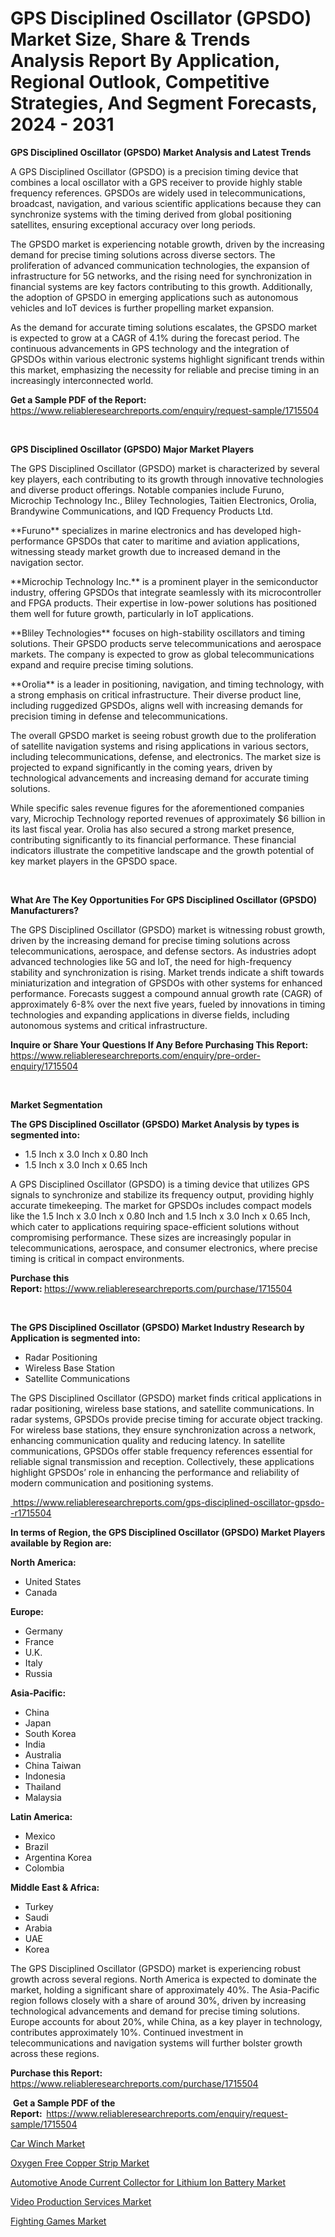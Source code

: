 <p><h1>GPS Disciplined Oscillator (GPSDO) Market Size, Share & Trends Analysis Report By Application, Regional Outlook, Competitive Strategies, And Segment Forecasts, 2024 - 2031</h1></p><p><strong>GPS Disciplined Oscillator (GPSDO) Market Analysis and Latest Trends</strong></p>
<p><p>A GPS Disciplined Oscillator (GPSDO) is a precision timing device that combines a local oscillator with a GPS receiver to provide highly stable frequency references. GPSDOs are widely used in telecommunications, broadcast, navigation, and various scientific applications because they can synchronize systems with the timing derived from global positioning satellites, ensuring exceptional accuracy over long periods.</p><p>The GPSDO market is experiencing notable growth, driven by the increasing demand for precise timing solutions across diverse sectors. The proliferation of advanced communication technologies, the expansion of infrastructure for 5G networks, and the rising need for synchronization in financial systems are key factors contributing to this growth. Additionally, the adoption of GPSDO in emerging applications such as autonomous vehicles and IoT devices is further propelling market expansion.</p><p>As the demand for accurate timing solutions escalates, the GPSDO market is expected to grow at a CAGR of 4.1% during the forecast period. The continuous advancements in GPS technology and the integration of GPSDOs within various electronic systems highlight significant trends within this market, emphasizing the necessity for reliable and precise timing in an increasingly interconnected world.</p></p>
<p><strong>Get a Sample PDF of the Report:&nbsp;</strong> <a href="https://www.reliableresearchreports.com/enquiry/request-sample/1715504?utm_campaign=3&utm_medium=2&utm_source=Github&utm_content=ia&utm_term=23102024&utm_id=gps-disciplined-oscillator-gpsdo">https://www.reliableresearchreports.com/enquiry/request-sample/1715504</a></p>
<p>&nbsp;</p>
<p><strong>GPS Disciplined Oscillator (GPSDO) Major Market Players</strong></p>
<p><p>The GPS Disciplined Oscillator (GPSDO) market is characterized by several key players, each contributing to its growth through innovative technologies and diverse product offerings. Notable companies include Furuno, Microchip Technology Inc., Bliley Technologies, Taitien Electronics, Orolia, Brandywine Communications, and IQD Frequency Products Ltd.</p><p>**Furuno** specializes in marine electronics and has developed high-performance GPSDOs that cater to maritime and aviation applications, witnessing steady market growth due to increased demand in the navigation sector.</p><p>**Microchip Technology Inc.** is a prominent player in the semiconductor industry, offering GPSDOs that integrate seamlessly with its microcontroller and FPGA products. Their expertise in low-power solutions has positioned them well for future growth, particularly in IoT applications.</p><p>**Bliley Technologies** focuses on high-stability oscillators and timing solutions. Their GPSDO products serve telecommunications and aerospace markets. The company is expected to grow as global telecommunications expand and require precise timing solutions.</p><p>**Orolia** is a leader in positioning, navigation, and timing technology, with a strong emphasis on critical infrastructure. Their diverse product line, including ruggedized GPSDOs, aligns well with increasing demands for precision timing in defense and telecommunications.</p><p>The overall GPSDO market is seeing robust growth due to the proliferation of satellite navigation systems and rising applications in various sectors, including telecommunications, defense, and electronics. The market size is projected to expand significantly in the coming years, driven by technological advancements and increasing demand for accurate timing solutions.</p><p>While specific sales revenue figures for the aforementioned companies vary, Microchip Technology reported revenues of approximately $6 billion in its last fiscal year. Orolia has also secured a strong market presence, contributing significantly to its financial performance. These financial indicators illustrate the competitive landscape and the growth potential of key market players in the GPSDO space.</p></p>
<p>&nbsp;</p>
<p><strong>What Are The Key Opportunities For GPS Disciplined Oscillator (GPSDO) Manufacturers?</strong></p>
<p><p>The GPS Disciplined Oscillator (GPSDO) market is witnessing robust growth, driven by the increasing demand for precise timing solutions across telecommunications, aerospace, and defense sectors. As industries adopt advanced technologies like 5G and IoT, the need for high-frequency stability and synchronization is rising. Market trends indicate a shift towards miniaturization and integration of GPSDOs with other systems for enhanced performance. Forecasts suggest a compound annual growth rate (CAGR) of approximately 6-8% over the next five years, fueled by innovations in timing technologies and expanding applications in diverse fields, including autonomous systems and critical infrastructure.</p></p>
<p><strong>Inquire or Share Your Questions If Any Before Purchasing This Report:</strong> <a href="https://www.reliableresearchreports.com/enquiry/pre-order-enquiry/1715504?utm_campaign=3&utm_medium=2&utm_source=Github&utm_content=ia&utm_term=23102024&utm_id=gps-disciplined-oscillator-gpsdo">https://www.reliableresearchreports.com/enquiry/pre-order-enquiry/1715504</a></p>
<p>&nbsp;</p>
<p><strong>Market Segmentation</strong></p>
<p><strong>The GPS Disciplined Oscillator (GPSDO) Market Analysis by types is segmented into:</strong></p>
<p><ul><li>1.5 Inch x 3.0 Inch x 0.80 Inch</li><li>1.5 Inch x 3.0 Inch x 0.65 Inch</li></ul></p>
<p><p>A GPS Disciplined Oscillator (GPSDO) is a timing device that utilizes GPS signals to synchronize and stabilize its frequency output, providing highly accurate timekeeping. The market for GPSDOs includes compact models like the 1.5 Inch x 3.0 Inch x 0.80 Inch and 1.5 Inch x 3.0 Inch x 0.65 Inch, which cater to applications requiring space-efficient solutions without compromising performance. These sizes are increasingly popular in telecommunications, aerospace, and consumer electronics, where precise timing is critical in compact environments.</p></p>
<p><strong>Purchase this Report:&nbsp;</strong><a href="https://www.reliableresearchreports.com/purchase/1715504?utm_campaign=3&utm_medium=2&utm_source=Github&utm_content=ia&utm_term=23102024&utm_id=gps-disciplined-oscillator-gpsdo">https://www.reliableresearchreports.com/purchase/1715504</a></p>
<p>&nbsp;</p>
<p><strong>The GPS Disciplined Oscillator (GPSDO) Market Industry Research by Application is segmented into:</strong></p>
<p><ul><li>Radar Positioning</li><li>Wireless Base Station</li><li>Satellite Communications</li></ul></p>
<p><p>The GPS Disciplined Oscillator (GPSDO) market finds critical applications in radar positioning, wireless base stations, and satellite communications. In radar systems, GPSDOs provide precise timing for accurate object tracking. For wireless base stations, they ensure synchronization across a network, enhancing communication quality and reducing latency. In satellite communications, GPSDOs offer stable frequency references essential for reliable signal transmission and reception. Collectively, these applications highlight GPSDOs’ role in enhancing the performance and reliability of modern communication and positioning systems.</p></p>
<p><a href="https://www.reliableresearchreports.com/gps-disciplined-oscillator-gpsdo--r1715504?utm_campaign=3&utm_medium=2&utm_source=Github&utm_content=ia&utm_term=23102024&utm_id=gps-disciplined-oscillator-gpsdo">&nbsp;https://www.reliableresearchreports.com/gps-disciplined-oscillator-gpsdo--r1715504</a></p>
<p><strong>In terms of Region, the GPS Disciplined Oscillator (GPSDO) Market Players available by Region are:</strong></p>
<p>
    <p> <strong> North America: </strong>
        <ul>
            <li>United States</li>
            <li>Canada</li>
        </ul>
        </p> 
    <p> <strong> Europe: </strong>
        <ul>
            <li>Germany</li>
            <li>France</li>
            <li>U.K.</li>
            <li>Italy</li>
            <li>Russia</li>
        </ul>
        </p> 
    <p> <strong> Asia-Pacific: </strong>
        <ul>
            <li>China</li>
            <li>Japan</li>
            <li>South Korea</li>
            <li>India</li>
            <li>Australia</li>
            <li>China Taiwan</li>
            <li>Indonesia</li>
            <li>Thailand</li>
            <li>Malaysia</li>
        </ul>
        </p> 
    <p> <strong> Latin America: </strong>
        <ul>
            <li>Mexico</li>
            <li>Brazil</li>
            <li>Argentina Korea</li>
            <li>Colombia</li>
        </ul>
        </p> 
    <p> <strong> Middle East & Africa: </strong>
        <ul>
            <li>Turkey</li>
            <li>Saudi</li>
            <li>Arabia</li>
            <li>UAE</li>
            <li>Korea</li>
        </ul>
    </p>
    </p>
<p><p>The GPS Disciplined Oscillator (GPSDO) market is experiencing robust growth across several regions. North America is expected to dominate the market, holding a significant share of approximately 40%. The Asia-Pacific region follows closely with a share of around 30%, driven by increasing technological advancements and demand for precise timing solutions. Europe accounts for about 20%, while China, as a key player in technology, contributes approximately 10%. Continued investment in telecommunications and navigation systems will further bolster growth across these regions.</p></p>
<p><strong>Purchase this Report: </strong><a href="https://www.reliableresearchreports.com/purchase/1715504?utm_campaign=3&utm_medium=2&utm_source=Github&utm_content=ia&utm_term=23102024&utm_id=gps-disciplined-oscillator-gpsdo">https://www.reliableresearchreports.com/purchase/1715504</a></p>
<p>&nbsp;<strong>Get a Sample PDF of the Report:&nbsp;&nbsp;</strong><a href="https://www.reliableresearchreports.com/enquiry/request-sample/1715504?utm_campaign=3&utm_medium=2&utm_source=Github&utm_content=ia&utm_term=23102024&utm_id=gps-disciplined-oscillator-gpsdo">https://www.reliableresearchreports.com/enquiry/request-sample/1715504</a></p>
<p><strong></strong></p>
<p><p><a href="https://issuu.com/reportprime-2/docs/car-winch-market-size-2030.pptx_28717066f690e7?utm_campaign=3&utm_medium=2&utm_source=Github&utm_content=ia&utm_term=23102024&utm_id=gps-disciplined-oscillator-gpsdo">Car Winch Market</a></p><p><a href="https://github.com/maximinauago/Market-Research-Report-List-1/blob/main/oxygen-free-copper-strip-market.md?utm_campaign=3&utm_medium=2&utm_source=Github&utm_content=ia&utm_term=23102024&utm_id=gps-disciplined-oscillator-gpsdo">Oxygen Free Copper Strip Market</a></p><p><a href="https://github.com/WayneGriffin411/Market-Research-Report-List-1/blob/main/automotive-anode-current-collector-for-lithium-ion-battery-market.md?utm_campaign=3&utm_medium=2&utm_source=Github&utm_content=ia&utm_term=23102024&utm_id=gps-disciplined-oscillator-gpsdo">Automotive Anode Current Collector for Lithium Ion Battery Market</a></p><p><a href="https://www.linkedin.com/pulse/video-production-services-market-overview-forecast-2024-2031-hpyzc?utm_campaign=3&utm_medium=2&utm_source=Github&utm_content=ia&utm_term=23102024&utm_id=gps-disciplined-oscillator-gpsdo">Video Production Services Market</a></p><p><a href="https://www.linkedin.com/pulse/mapping-fighting-games-market-trends-challenges-breakthroughs-wosac?utm_campaign=3&utm_medium=2&utm_source=Github&utm_content=ia&utm_term=23102024&utm_id=gps-disciplined-oscillator-gpsdo">Fighting Games Market</a></p></p>